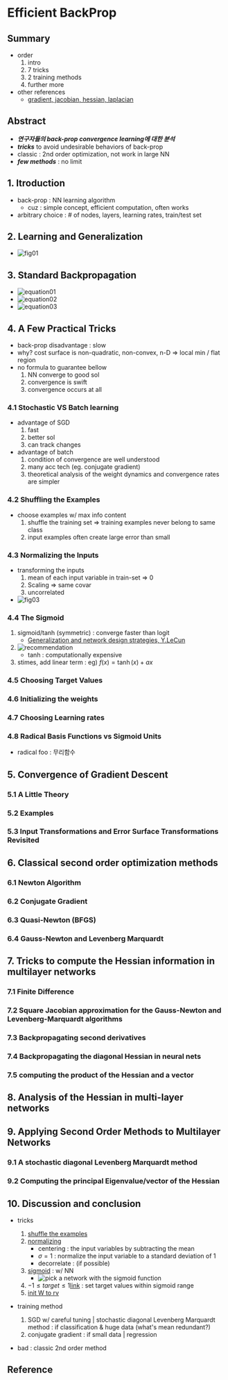 # Efficient BackProp

## Summary

- order
	1. intro
	2. 7 tricks
	3. 2 training methods
	4. further more
- other references
	-	[gradient, jacobian, hessian, laplacian](https://darkpgmr.tistory.com/132)

## Abstract

-	***연구자들의 back-prop convergence learning에 대한 분석***
-	***tricks*** to avoid undesirable behaviors of back-prop
-	classic : 2nd order optimization, not work in large NN
-	***few methods*** : no limit

## 1. Itroduction

-	back-prop : NN learning algorithm
	-	cuz : simple concept, efficient computation, often works
-	arbitrary choice : \# of nodes, layers, learning rates, train/test set

## 2. Learning and Generalization

- ![fig01](fig01.JPG)

## 3. Standard Backpropagation

- ![equation01](equation01.JPG)
- ![equation02](equation02.JPG)
- ![equation03](equation03.JPG)

## 4. A Few Practical Tricks

- back-prop disadvantage : slow
- why? cost surface is non-quadratic, non-convex, n-D => local min / flat region
- no formula to guarantee bellow
	1. NN converge to good sol
	2. convergence is swift
	3. convergence occurs at all

### 4.1 Stochastic VS Batch learning

- advantage of SGD
	1. fast
	2. better sol
	3. can track changes
- advantage of batch
	1. condition of convergence are well understood
	2. many acc tech (eg. conjugate gradient)
	3. theoretical analysis of the weight dynamics and convergence rates are simpler

### 4.2 Shuffling the Examples

- choose examples w/ max info content
	1. shuffle the training set => training examples never belong to same class
	2. input examples often create large error than small

### 4.3 Normalizing the Inputs

- transforming the inputs
	1. mean of each input variable in train-set => 0
	2. Scaling => same covar
	3. uncorrelated
- ![fig03](fig03.JPG)

### 4.4 The Sigmoid

1. sigmoid/tanh (symmetric) : converge faster than logit
	- [Generalization and network design strategies, Y.LeCun]()
2. ![recommendation](fig04.JPG)
	- tanh : computationally expensive
3. stimes, add linear term : eg) $`f(x)=\tanh(x)+ax`$

### 4.5 Choosing Target Values

### 4.6 Initializing the weights

### 4.7 Choosing Learning rates

### 4.8 Radical Basis Functions vs Sigmoid Units

- radical foo : 무리함수

## 5. Convergence of Gradient Descent

### 5.1 A Little Theory

### 5.2 Examples

### 5.3 Input Transformations and Error Surface Transformations Revisited

## 6. Classical second order optimization methods

### 6.1 Newton Algorithm

### 6.2 Conjugate Gradient

### 6.3 Quasi-Newton (BFGS)

### 6.4 Gauss-Newton and Levenberg Marquardt

## 7. Tricks to compute the Hessian information in multilayer networks

### 7.1 Finite Difference

### 7.2 Square Jacobian approximation for the Gauss-Newton and Levenberg-Marquardt algorithms

### 7.3 Backpropagating second derivatives

### 7.4 Backpropagating the diagonal Hessian in neural nets

### 7.5 computing the product of the Hessian and a vector

## 8. Analysis of the Hessian in multi-layer networks

## 9. Applying Second Order Methods to Multilayer Networks

### 9.1 A stochastic diagonal Levenberg Marquardt method

### 9.2 Computing the principal Eigenvalue/vector of the Hessian

## 10. Discussion and conclusion

-	tricks
	1.	[shuffle the examples](#4.2-Shuffling-the-Examples)
	2.	[normalizing](#4.3-Normalizing-the-Inputs)
		- centering : the input variables by subtracting the mean
		- $`\sigma = 1`$ : normalize the input variable to a standard deviation of 1
		- decorrelate : (if possible)
	3.	[sigmoid](#4.4-The-Sigmoid) : w/ NN
		- ![pick a network with the sigmoid function](fig04.JPG)
	7.	$`-1\le target\le 1`$[link](#4.5-Choosing-Target-Values) : set target values within sigmoid range
	8.	[init W to rv](#4.6-Initializing-the-weights)

- training method
	1.	SGD w/ careful tuning | stochastic diagonal Levenberg Marquardt method : if classification & huge data (what's mean redundant?)
	2.	conjugate gradient : if small data | regression

- bad : classic 2nd order method

## Reference
